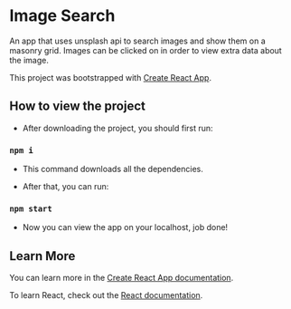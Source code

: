 # Image Search

An app that uses unsplash api to search images and show them on a masonry grid. Images can be clicked on in order to view extra data about the image.

This project was bootstrapped with [Create React App](https://github.com/facebook/create-react-app).

## How to view the project

- After downloading the project, you should first run:

### `npm i`

- This command downloads all the dependencies.

- After that, you can run:

### `npm start`

- Now you can view the app on your localhost, job done!

## Learn More

You can learn more in the [Create React App documentation](https://facebook.github.io/create-react-app/docs/getting-started).

To learn React, check out the [React documentation](https://reactjs.org/).
